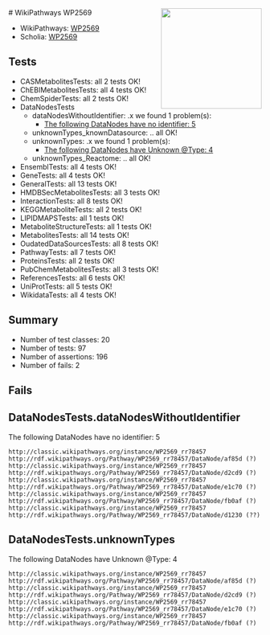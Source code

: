 <img style="float: right; width: 200px" src="https://upload.wikimedia.org/wikipedia/commons/thumb/8/83/Wplogo_with_text_500.png/640px-Wplogo_with_text_500.png" />
# WikiPathways WP2569

* WikiPathways: [WP2569](https://wikipathways.org/pathways/WP2569)
* Scholia: [WP2569](https://scholia.toolforge.org/wikipathways/WP2569)
## Tests
* CASMetabolitesTests: all 2 tests OK!
* ChEBIMetabolitesTests: all 4 tests OK!
* ChemSpiderTests: all 2 tests OK!
* DataNodesTests
    * dataNodesWithoutIdentifier: .x we found 1 problem(s):
        * [The following DataNodes have no identifier: 5](#d2d32fa4)
    * unknownTypes_knownDatasource: .. all OK!
    * unknownTypes: .x we found 1 problem(s):
        * [The following DataNodes have Unknown @Type: 4](#839973e2)
    * unknownTypes_Reactome: .. all OK!
* EnsemblTests: all 4 tests OK!
* GeneTests: all 4 tests OK!
* GeneralTests: all 13 tests OK!
* HMDBSecMetabolitesTests: all 3 tests OK!
* InteractionTests: all 8 tests OK!
* KEGGMetaboliteTests: all 2 tests OK!
* LIPIDMAPSTests: all 1 tests OK!
* MetaboliteStructureTests: all 1 tests OK!
* MetabolitesTests: all 14 tests OK!
* OudatedDataSourcesTests: all 8 tests OK!
* PathwayTests: all 7 tests OK!
* ProteinsTests: all 2 tests OK!
* PubChemMetabolitesTests: all 3 tests OK!
* ReferencesTests: all 6 tests OK!
* UniProtTests: all 5 tests OK!
* WikidataTests: all 4 tests OK!


## Summary

* Number of test classes: 20
* Number of tests: 97
* Number of assertions: 196
* Number of fails: 2

## Fails

<a name="d2d32fa4" />

## DataNodesTests.dataNodesWithoutIdentifier

The following DataNodes have no identifier: 5
```
http://classic.wikipathways.org/instance/WP2569_rr78457 http://rdf.wikipathways.org/Pathway/WP2569_rr78457/DataNode/af85d (?)
http://classic.wikipathways.org/instance/WP2569_rr78457 http://rdf.wikipathways.org/Pathway/WP2569_rr78457/DataNode/d2cd9 (?)
http://classic.wikipathways.org/instance/WP2569_rr78457 http://rdf.wikipathways.org/Pathway/WP2569_rr78457/DataNode/e1c70 (?)
http://classic.wikipathways.org/instance/WP2569_rr78457 http://rdf.wikipathways.org/Pathway/WP2569_rr78457/DataNode/fb0af (?)
http://classic.wikipathways.org/instance/WP2569_rr78457 http://rdf.wikipathways.org/Pathway/WP2569_rr78457/DataNode/d1230 (??)
```

<a name="839973e2" />

## DataNodesTests.unknownTypes

The following DataNodes have Unknown @Type: 4
```
http://classic.wikipathways.org/instance/WP2569_rr78457 http://rdf.wikipathways.org/Pathway/WP2569_rr78457/DataNode/af85d (?)
http://classic.wikipathways.org/instance/WP2569_rr78457 http://rdf.wikipathways.org/Pathway/WP2569_rr78457/DataNode/d2cd9 (?)
http://classic.wikipathways.org/instance/WP2569_rr78457 http://rdf.wikipathways.org/Pathway/WP2569_rr78457/DataNode/e1c70 (?)
http://classic.wikipathways.org/instance/WP2569_rr78457 http://rdf.wikipathways.org/Pathway/WP2569_rr78457/DataNode/fb0af (?)
```

